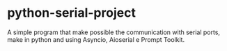 # python-serial-project
A simple program that make possible the communication with serial ports, make in python and using Asyncio, Aioserial e Prompt Toolkit.
